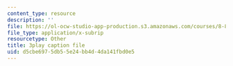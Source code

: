 ```yaml
---
content_type: resource
description: ''
file: https://ol-ocw-studio-app-production.s3.amazonaws.com/courses/8-821-string-theory-and-holographic-duality-fall-2014/d5cbe6975db55e24bb4d4da141fbd0e5_Wcy-zCt8llk.vtt
file_type: application/x-subrip
resourcetype: Other
title: 3play caption file
uid: d5cbe697-5db5-5e24-bb4d-4da141fbd0e5
---
```


